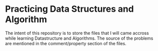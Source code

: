 # Practicing Data Structures and Algorithm

The intent of this repository is to store the files that I will came accross while learning Datastructure and Algorithms. The source of the problems are mentioned in the comment/property section of the files.
